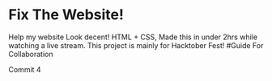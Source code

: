 # Fix The Website!
Help my website Look decent! HTML + CSS, Made this in under 2hrs while watching a live stream. This project is mainly for Hacktober Fest!
#Guide For Collaboration



Commit 4
